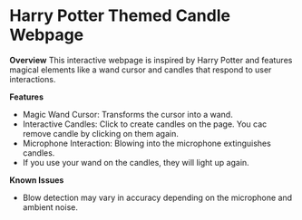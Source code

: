 # **Harry Potter Themed Candle Webpage**


**Overview**
This interactive webpage is inspired by Harry Potter and features magical elements like a wand cursor and candles that respond to user interactions.

**Features**
* Magic Wand Cursor: Transforms the cursor into a wand.
* Interactive Candles: Click to create candles on the page. You cac remove candle by clicking on them again.
* Microphone Interaction: Blowing into the microphone extinguishes candles.
* If you use your wand on the candles, they will light up again.

**Known Issues**
* Blow detection may vary in accuracy depending on the microphone and ambient noise.